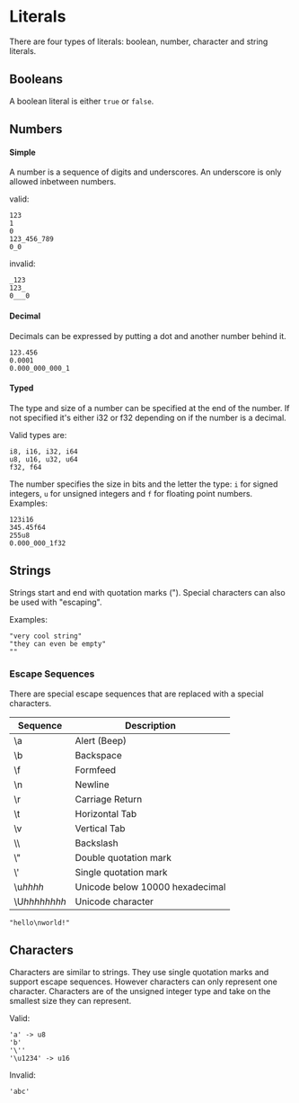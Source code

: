 # Literals
There are four types of literals: boolean, number, character and string literals.

## Booleans
A boolean literal is either ``true`` or ``false``.

## Numbers

#### Simple
A number is a sequence of digits and underscores. An underscore is only allowed inbetween numbers.

valid:  
```
123
1
0
123_456_789
0_0
```
invalid:
```
_123
123_
0___0
```

#### Decimal
Decimals can be expressed by putting a dot and another number behind it.
```
123.456
0.0001
0.000_000_000_1
```

#### Typed
The type and size of a number can be specified at the end of the number. If not specified it's either i32 or f32 depending on if the number is a decimal.

Valid types are:
```
i8, i16, i32, i64
u8, u16, u32, u64
f32, f64
```
The number specifies the size in bits and the letter the type: ``i`` for signed integers, ``u`` for unsigned integers and ``f`` for floating point numbers.
Examples:
```
123i16
345.45f64
255u8
0.000_000_1f32
```

## Strings
Strings start and end with quotation marks ("). Special characters can also be used with "escaping".

Examples:
```
"very cool string"
"they can even be empty"
""
```

### Escape Sequences
There are special escape sequences that are replaced with a special characters.

| Sequence     | Description                     |  
| ------------ | ------------------------------- |  
| \a           | Alert (Beep)                    |  
| \b           | Backspace                       |
| \f           | Formfeed                        |
| \n           | Newline                         |
| \r           | Carriage Return                 |
| \t           | Horizontal Tab                  |
| \v           | Vertical Tab                    |
| \\\\         | Backslash                       |
| \\\"         | Double quotation mark           |
| \\\'         | Single quotation mark           |
| \u*hhhh*     | Unicode below 10000 hexadecimal |
| \U*hhhhhhhh* | Unicode character               |

```
"hello\nworld!"
```

## Characters
Characters are similar to strings. They use single quotation marks and support escape sequences. However characters can only represent one character. Characters are of the unsigned integer type and take on the smallest size they can represent.

Valid:
```
'a' -> u8
'b'
'\''
'\u1234' -> u16
```

Invalid:
```
'abc'
```
